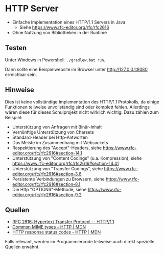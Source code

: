 # HTTP Server

- Einfache Implementation eines HTTP/1.1 Servers in Java
    - Siehe https://www.rfc-editor.org/rfc/rfc2616
- Ohne Nutzung von Bibliotheken in der Runtime

## Testen

Unter Windows in Powershell: `./gradlew.bat run`.

Dann sollte eine Beispielwebsite im Browser unter http://127.0.0.1:8080 erreichbar sein.

## Hinweise

Dies ist keine vollständige Implementation des HTTP/1.1 Protokolls, da einige Funktionen teilweise unvollständig sind
oder komplett fehlen. Allerdings wären diese für dieses Schulprojekt nicht wirklich wichtig. Dazu zählen zum Beispiel:

- Unterstützung von Anfragen mit Binär-Inhalt
- Vernünftige Unterstützung von Charsets
- Standard-Header bei Http-Antworten
- Das Meiste im Zusammenhang mit Websockets
- Respektierung des "Accept"-Headers, siehe https://www.rfc-editor.org/rfc/rfc2616#section-14.1
- Unterstützung von "Content Codings" (u.a. Kompression), siehe https://www.rfc-editor.org/rfc/rfc2616#section-14.41
- Unterstützung von "Transfer Codings", siehe https://www.rfc-editor.org/rfc/rfc2616#section-3.6
- Persistente Verbindungen zu Browsern, siehe https://www.rfc-editor.org/rfc/rfc2616#section-8.1
- Die Http "OPTIONS"-Methode, siehe https://www.rfc-editor.org/rfc/rfc2616#section-9.2

## Quellen

- [RFC 2616: Hypertext Transfer Protocol -- HTTP/1.1](https://www.rfc-editor.org/rfc/rfc2616)
- [Common MIME types - HTTP | MDN](https://developer.mozilla.org/en-US/docs/Web/HTTP/MIME_types/Common_types)
- [HTTP response status codes - HTTP | MDN](https://developer.mozilla.org/en-US/docs/Web/HTTP/Status)

Falls relevant, werden im Programmiercode teilweise auch direkt spezielle Quellen erwähnt.
